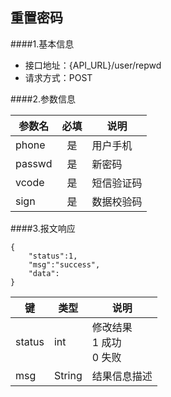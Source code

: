 ## 重置密码

####1.基本信息
- 接口地址：{API_URL}/user/repwd  
- 请求方式：POST


####2.参数信息  

| 参数名    | 必填      | 说明      |
| -------   |:-------:  |--------   |
| phone     | 是        | 用户手机  |
| passwd    | 是        | 新密码    |
| vcode     | 是        | 短信验证码|
| sign      | 是        | 数据校验码|

####3.报文响应

```
{
	"status":1,
	"msg":"success",
	"data":
}
```

|键    |类型  |说明  |
|------|------|------|
|status|int   |修改结果<br>1 成功<br>0 失败|
|msg   |String|结果信息描述|
